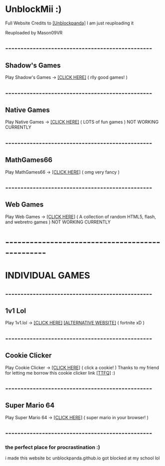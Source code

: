 # UnblockMii :)
Full Website Credits to [[Unblockpanda]](https://github.com/unblockpanda/unblockpanda.github.io) I am just reuploading it

Reuploaded by Mason09VR
## ------------------------------------------------
## Shadow's Games
Play Shadow's Games -> [[CLICK HERE]](https://shadowgmes.github.io) ( rlly good games! )
## ------------------------------------------------
## Native Games
Play Native Games -> [[CLICK HERE]](nativegames) ( LOTS of fun games ) NOT WORKING CURRENTLY
## ------------------------------------------------
## MathGames66
Play MathGames66 -> [[CLICK HERE]](https://mathgames68.github.io) ( omg very fancy )
## ------------------------------------------------
## Web Games
Play Web Games -> [[CLICK HERE]](webgames) ( A collection of random HTML5, flash, and webretro games ) NOT WORKING CURRENTLY
# ------------------------------------------------
# INDIVIDUAL GAMES
## ------------------------------------------------
## 1v1 Lol
Play 1v1.lol -> [[CLICK HERE]](https://mason09vr.github.io/1v1lol/) [[ALTERNATIVE WEBSITE]](https://tylerpalko.github.io/gamehub/1v1.lol/) ( fortnite xD )
## ------------------------------------------------
## Cookie Clicker
Play Cookie Clicker -> [[CLICK HERE]](https://ttfq.github.io/cookieclicker/) ( click a cookie! ) Thanks to my friend for letting me borrow this cookie clicker link [[TTFQ]](https://ttfq.github.io) :)
## ------------------------------------------------
## Super Mario 64
Play Super Mario 64 -> [[CLICK HERE]](https://arkshocer.github.io/sm64/) ( super mario in your browser! )
## ------------------------------------------------

### the perfect place for procrastination :)
i made this website bc unblockpanda.github.io got blocked at my school lol
